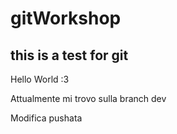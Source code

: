 # gitWorkshop

## this is a test for git

Hello World :3

Attualmente mi trovo sulla branch dev

Modifica pushata
